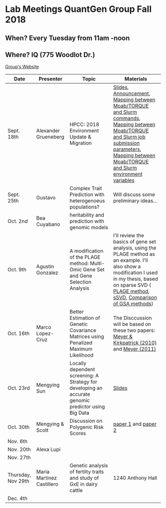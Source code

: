 # Lab Meetings QuantGen Group Fall 2018

## When? Every Tuesday from 11am -noon

## Where? IQ (775 Woodlot Dr.)

[Group's Website](http://quantgen.github.io/)

| Date           | Presenter     |  Topic        |  Materials    |
| -------------  | ------------- | ------------- | ------------- |
| Sept. 18th | Alexander Grueneberg | HPCC: 2018 Environment Update & Migration | [Slides](https://slides.agrueneberg.info/2018-09-18-hpcc-environment-update-and-migration.html), [Announcement](https://wiki.hpcc.msu.edu/display/ITH/2018+Environment+Update+and+Migration), [Mapping between Moab/TORQUE and Slurm commands](https://wiki.hpcc.msu.edu/display/ITH/System+Commands), [Mapping between Moab/TORQUE and Slurm job submission parameters](https://wiki.hpcc.msu.edu/display/ITH/Specifications+of+Job+submission), [Mapping between Moab/TORQUE and Slurm environment variables](https://wiki.hpcc.msu.edu/display/ITH/Environment+Variables) |
| Sept. 25th   | Gustavo | Complex Trait Prediction with heterogenoeus populations? |  Will discuss some preliminary ideas... |
| Oct. 2nd   | Bea Cuyabano | heritability and prediction with genomic models |  |
| Oct. 9th   | Agustin Gonzalez | A modification of the PLAGE method: Multi-Omic Gene Set and Gene Selection Analysis   | I'll review the basics of gene set analysis, using the PLAGE method as an example. I'll also show a modification I used in my thesis, based on sparse SVD ( [PLAGE method](https://www.ncbi.nlm.nih.gov/pmc/articles/PMC1261155/), [sSVD](https://www.sciencedirect.com/science/article/pii/S0047259X07000887), [Comparison of GSA methods](https://journals.plos.org/plosone/article?id=10.1371/journal.pone.0079217)) |
| Oct. 16th   | Marco Lopez-Cruz | Better Estimation of Genetic Covariance Matrices using Penalized Maximum Likelihood | The Disccussion will be based on these two papers: [Meyer & Kirkpatrick (2010)](http://www.genetics.org/content/185/3/1097.long) and [Meyer (2011)](https://gsejournal.biomedcentral.com/articles/10.1186/1297-9686-43-39)|
| Oct. 23rd  | Mengying Sun | Locally dependent screening: A Strategy for developing an accurate genomic predictor using Big Data| [Slides](https://www.dropbox.com/s/dt5hmd7y20jbyxx/insights-into-dependent-screening.pdf?dl=0) |
| Oct. 30th  |  Mengying & Scott |Discussion on Polygenic Risk Scores | [paper 1](https://ac.els-cdn.com/S0002929715003651/1-s2.0-S0002929715003651-main.pdf?_tid=1a891029-b9fe-4629-89d9-661f398685bc&acdnat=1540578354_3068ede2e1ee88cabd2e1408774c3bd6) and [paper 2](https://www.nature.com/articles/s41588-018-0183-z.pdf) |
| Nov. 6th   |  | |  |
| Nov. 20th   |Alexa Lupi  | |  |
| Nov. 27th   |  | |  |
|  Thursday, Nov 29th |  Maria Martinez Castillero  | Genetic analysis of fertilty traits and study of GxE in dairy cattle   | 1240 Anthony Hall  |
| Dec. 4th   |  | |  |

